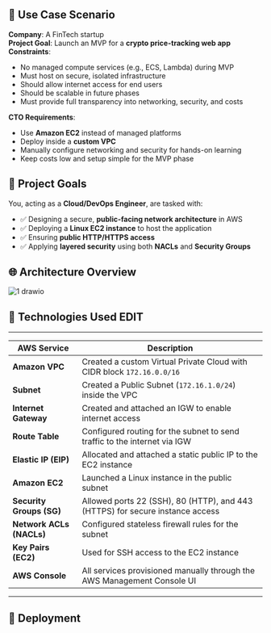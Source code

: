 ## 📖 Use Case Scenario
**Company**: A FinTech startup  
**Project Goal**: Launch an MVP for a **crypto price-tracking web app**  
**Constraints**:
- No managed compute services (e.g., ECS, Lambda) during MVP
- Must host on secure, isolated infrastructure
- Should allow internet access for end users
- Should be scalable in future phases
- Must provide full transparency into networking, security, and costs

**CTO Requirements**:
- Use **Amazon EC2** instead of managed platforms
- Deploy inside a **custom VPC**
- Manually configure networking and security for hands-on learning
- Keep costs low and setup simple for the MVP phase
  
## 🎯 Project Goals

You, acting as a **Cloud/DevOps Engineer**, are tasked with:

- ✅ Designing a secure, **public-facing network architecture** in AWS  
- ✅ Deploying a **Linux EC2 instance** to host the application  
- ✅ Ensuring **public HTTP/HTTPS access**  
- ✅ Applying **layered security** using both **NACLs** and **Security Groups**

## 🌐 Architecture Overview

![1 drawio](https://github.com/user-attachments/assets/f60a7bfb-8150-486b-81ac-a057ccad2eaf)

## 🧰 Technologies Used   EDIT
-----------------------------------------------------------------------------------------------------------
| AWS Service             | Description                                                                   |
|-------------------------|-------------------------------------------------------------------------------|
| **Amazon VPC**          | Created a custom Virtual Private Cloud with CIDR block `172.16.0.0/16`        |
| **Subnet**              | Created a Public Subnet (`172.16.1.0/24`) inside the VPC                      |
| **Internet Gateway**    | Created and attached an IGW to enable internet access                         |
| **Route Table**         | Configured routing for the subnet to send traffic to the internet via IGW     |
| **Elastic IP (EIP)**    | Allocated and attached a static public IP to the EC2 instance                 |
| **Amazon EC2**          | Launched a Linux instance in the public subnet                                |
| **Security Groups (SG)**| Allowed ports 22 (SSH), 80 (HTTP), and 443 (HTTPS) for secure instance access |
| **Network ACLs (NACLs)**| Configured stateless firewall rules for the subnet                            |
| **Key Pairs (EC2)**     | Used for SSH access to the EC2 instance                                       |
| **AWS Console**         | All services provisioned manually through the AWS Management Console UI       |
-----------------------------------------------------------------------------------------------------------

## 🚀 Deployment 
